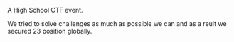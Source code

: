 A High School CTF event.

We tried to solve challenges as much as possible we can and as a reult we secured 23 position globally.
